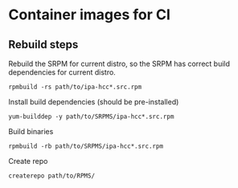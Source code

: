 # Container images for CI

## Rebuild steps

Rebuild the SRPM for current distro, so the SRPM has correct build
dependencies for current distro.

```
rpmbuild -rs path/to/ipa-hcc*.src.rpm
```

Install build dependencies (should be pre-installed)

```
yum-builddep -y path/to/SRPMS/ipa-hcc*.src.rpm
```

Build binaries

```
rpmbuild -rb path/to/SRPMS/ipa-hcc*.src.rpm
```

Create repo

```
createrepo path/to/RPMS/
```
